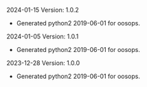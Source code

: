 2024-01-15 Version: 1.0.2
- Generated python2 2019-06-01 for oosops.

2024-01-05 Version: 1.0.1
- Generated python2 2019-06-01 for oosops.

2023-12-28 Version: 1.0.0
- Generated python2 2019-06-01 for oosops.

